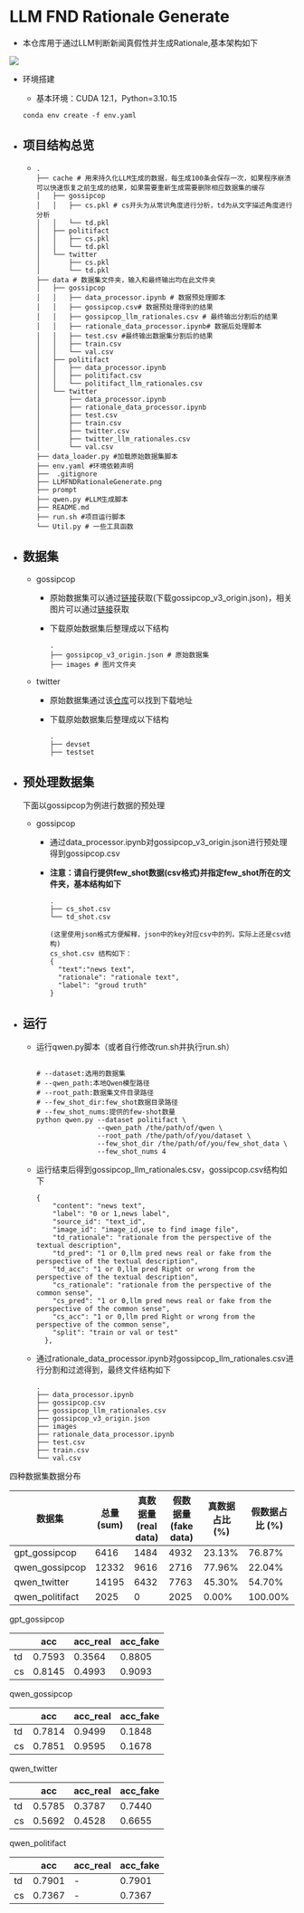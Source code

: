 # LLM FND Rationale Generate

- 本仓库用于通过LLM判断新闻真假性并生成Rationale,基本架构如下

  

![](/home/lyq/PycharmProjects/llamaRationaleGenerate/LLMFNDRationaleGenerate.png)



- 环境搭建

  - 基本环境：CUDA 12.1，Python=3.10.15

  ```shell
  conda env create -f env.yaml
  ```

- ## 项目结构总览

  - ```shell
    .
    ├── cache # 用来持久化LLM生成的数据，每生成100条会保存一次，如果程序崩溃可以快速恢复之前生成的结果，如果需要重新生成需要删除相应数据集的缓存
    │   ├── gossipcop
    │   │   ├── cs.pkl # cs开头为从常识角度进行分析，td为从文字描述角度进行分析
    │   │   └── td.pkl
    │   ├── politifact
    │   │   ├── cs.pkl
    │   │   └── td.pkl
    │   └── twitter
    │       ├── cs.pkl
    │       └── td.pkl
    ├── data # 数据集文件夹，输入和最终输出均在此文件夹
    │   ├── gossipcop
    │   │   ├── data_processor.ipynb # 数据预处理脚本
    │   │   ├── gossipcop.csv# 数据预处理得到的结果
    │   │   ├── gossipcop_llm_rationales.csv # 最终输出分割后的结果
    │   │   ├── rationale_data_processor.ipynb# 数据后处理脚本
    │   │   ├── test.csv #最终输出数据集分割后的结果
    │   │   ├── train.csv
    │   │   └── val.csv
    │   ├── politifact
    │   │   ├── data_processor.ipynb
    │   │   ├── politifact.csv
    │   │   └── politifact_llm_rationales.csv
    │   └── twitter
    │       ├── data_processor.ipynb
    │       ├── rationale_data_processor.ipynb
    │       ├── test.csv
    │       ├── train.csv
    │       ├── twitter.csv
    │       ├── twitter_llm_rationales.csv
    │       └── val.csv
    ├── data_loader.py #加载原始数据集脚本
    ├── env.yaml #环境依赖声明
    ├──  .gitignore
    ├── LLMFNDRationaleGenerate.png
    ├── prompt 
    ├── qwen.py #LLM生成脚本
    ├── README.md
    ├── run.sh #项目运行脚本
    └── Util.py # 一些工具函数
    ```

- ## 数据集

  - gossipcop

    - 原始数据集可以通过[链接](https://drive.google.com/drive/folders/1rLrh5x5UlYskfbhhVyz523MKgmCDyuX2)获取(下载gossipcop_v3_origin.json)，相关图片可以通过[链接](https://drive.google.com/drive/folders/11okt9IRDxXgfTr7Ae1wxl9CHZC1PphhC)获取

    - 下载原始数据集后整理成以下结构

      ```shell
      .
      ├── gossipcop_v3_origin.json # 原始数据集
      ├── images # 图片文件夹
      ```

  - twitter

    - 原始数据集通过该[仓库](https://github.com/plw-study/MRML)可以找到下载地址

    - 下载原始数据集后整理成以下结构

      ```shell
      .
      ├── devset
      ├── testset
      ```

    

- ## 预处理数据集

  下面以gossipcop为例进行数据的预处理

  - gossipcop

    - 通过data_processor.ipynb对gossipcop_v3_origin.json进行预处理得到gossipcop.csv

    - **注意：请自行提供few_shot数据(csv格式)并指定few_shot所在的文件夹，基本结构如下**

      ```shell
      .
      ├── cs_shot.csv 
      └── td_shot.csv
      
      (这里使用json格式方便解释，json中的key对应csv中的列，实际上还是csv结构)
      cs_shot.csv 结构如下：
      {
      	"text":"news text",
      	"rationale": "rationale text",
      	"label": "groud truth"
      }
      ```

- ## 运行

  - 运行qwen.py脚本（或者自行修改run.sh并执行run.sh）

    ```shell
    
    # --dataset:选用的数据集
    # --qwen_path:本地Qwen模型路径
    # --root_path:数据集文件目录路径
    # --few_shot_dir:few_shot数据目录路径
    # --few_shot_nums:提供的few-shot数量
    python qwen.py --dataset politifact \
                   --qwen_path /the/path/of/qwen \
                   --root_path /the/path/of/you/dataset \
                   --few_shot_dir /the/path/of/you/few_shot_data \
                   --few_shot_nums 4
    ```

  - 运行结束后得到gossipcop_llm_rationales.csv，gossipcop.csv结构如下

    ```shell
    {
        "content": "news text",
        "label": "0 or 1,news label",
        "source_id": "text_id",
        "image_id": "image_id,use to find image file",
        "td_rationale": "rationale from the perspective of the textual description",
        "td_pred": "1 or 0,llm pred news real or fake from the perspective of the textual description",
        "td_acc": "1 or 0,llm pred Right or wrong from the perspective of the textual description",
        "cs_rationale": "rationale from the perspective of the common sense",
        "cs_pred": "1 or 0,llm pred news real or fake from the perspective of the common sense",
        "cs_acc": "1 or 0,llm pred Right or wrong from the perspective of the common sense",
        "split": "train or val or test"
      },
    ```

  - 通过rationale_data_processor.ipynb对gossipcop_llm_rationales.csv进行分割和过滤得到，最终文件结构如下

    ```shell
    .
    ├── data_processor.ipynb
    ├── gossipcop.csv
    ├── gossipcop_llm_rationales.csv
    ├── gossipcop_v3_origin.json
    ├── images
    ├── rationale_data_processor.ipynb
    ├── test.csv
    ├── train.csv
    └── val.csv
    ```

  

  

  

  

  

  

  

















四种数据集数据分布

| 数据集          | 总量 (sum) | 真数据量 (real data) | 假数据量 (fake data) | 真数据占比 (%) | 假数据占比 (%) |
| --------------- | ---------- | -------------------- | -------------------- | -------------- | -------------- |
| gpt_gossipcop   | 6416       | 1484                 | 4932                 | 23.13%         | 76.87%         |
| qwen_gossipcop  | 12332      | 9616                 | 2716                 | 77.96%         | 22.04%         |
| qwen_twitter    | 14195      | 6432                 | 7763                 | 45.30%         | 54.70%         |
| qwen_politifact | 2025       | 0                    | 2025                 | 0.00%          | 100.00%        |

gpt_gossipcop

|      | acc    | acc_real | acc_fake |
| ---- | ------ | -------- | -------- |
| td   | 0.7593 | 0.3564   | 0.8805   |
| cs   | 0.8145 | 0.4993   | 0.9093   |

qwen_gossipcop

|      | acc    | acc_real | acc_fake |
| ---- | ------ | -------- | -------- |
| td   | 0.7814 | 0.9499   | 0.1848   |
| cs   | 0.7851 | 0.9595   | 0.1678   |

qwen_twitter

|      | acc    | acc_real | acc_fake |
| ---- | ------ | -------- | -------- |
| td   | 0.5785 | 0.3787   | 0.7440   |
| cs   | 0.5692 | 0.4528   | 0.6655   |

qwen_politifact

|      | acc    | acc_real | acc_fake |
| ---- | ------ | -------- | -------- |
| td   | 0.7901 | -        | 0.7901   |
| cs   | 0.7367 | -        | 0.7367   |



